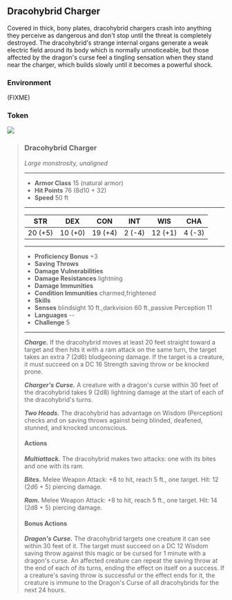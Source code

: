 ## Dracohybrid Charger
Covered in thick, bony plates, dracohybrid chargers crash into anything they perceive as dangerous and don't stop until the threat is completely destroyed. The dracohybrid's strange internal organs generate a weak electric field around its body which is normally unnoticeable, but those affected by the dragon's curse feel a tingling sensation when they stand near the charger, which builds slowly until it becomes a powerful shock.

### Environment
(FIXME)

### Token
![](DracohybridCharger-Token.png)

>### Dracohybrid Charger
>*Large monstrosity, unaligned*
>___
>- **Armor Class** 15 (natural armor)
>- **Hit Points** 76 (8d10 + 32)
>- **Speed** 50 ft
>___
>|**STR**|**DEX**|**CON**|**INT**|**WIS**|**CHA**|
>|:---:|:---:|:---:|:---:|:---:|:---:|
>|20 (+5)|10 (+0)|19 (+4)|2 (-4)|12 (+1)|4 (-3)|
>
>___
>- **Proficiency Bonus** +3
>- **Saving Throws** 
>- **Damage Vulnerabilities** 
>- **Damage Resistances** lightning
>- **Damage Immunities** 
>- **Condition Immunities** charmed,frightened
>- **Skills** 
>- **Senses** blindsight 10 ft.,darkvision 60 ft.,passive Perception 11
>- **Languages** --
>- **Challenge** 5
>___
>***Charge.*** If the dracohybrid moves at least 20 feet straight toward a target and then hits it with a ram attack on the same turn, the target takes an extra 7 (2d6) bludgeoning damage. If the target is a creature, it must succeed on a DC 16 Strength saving throw or be knocked prone.
>
>***Charger's Curse.*** A creature with a dragon's curse within 30 feet of the dracohybrid takes 9 (2d8) lightning damage at the start of each of the dracohybrid's turns.
>
>***Two Heads.*** The dracohybrid has advantage on Wisdom (Perception) checks and on saving throws against being blinded, deafened, stunned, and knocked unconscious.
>
>#### Actions
>***Multiattack.*** The dracohybrid makes two attacks: one with its bites and one with its ram.
>
>***Bites.*** Melee Weapon Attack: +8 to hit, reach 5 ft., one target. Hit: 12 (2d6 + 5) piercing damage.
>
>***Ram.*** Melee Weapon Attack: +8 to hit, reach 5 ft., one target. Hit: 14 (2d8 + 5) piercing damage.
>
>#### Bonus Actions
>***Dragon's Curse.*** The dracohybrid targets one creature it can see within 30 feet of it. The target must succeed on a DC 12 Wisdom saving throw against this magic or be cursed for 1 minute with a dragon's curse. An affected creature can repeat the saving throw at the end of each of its turns, ending the effect on itself on a success. If a creature's saving throw is successful or the effect ends for it, the creature is immune to the Dragon's Curse of all dracohybrids for the next 24 hours.
>
